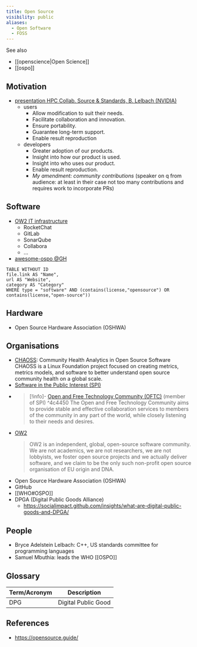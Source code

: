 ```yaml
---
title: Open Source
visibility: public
aliases:
  - Open Software
  - FOSS
---
```


See also

- [[openscience|Open Science]]
- [[ospo]]


## Motivation

- [presentation HPC Collab. Source & Standards, B. Lelbach (NVIDIA)](https://indico.cern.ch/event/1327562/contributions/5614154/attachments/2760998/4808099/hpc_collaborative_source_and_standards_at_nvidia__r0.pdf)
    - users
        - Allow modification to suit their needs.
        - Facilitate collaboration and innovation.
        - Ensure portability.
        - Guarantee long-term support.
        - Enable result reproduction
    - developers
        - Greater adoption of our products.
        - Insight into how our product is used.
        - Insight into who uses our product.
        - Enable result reproduction.
        - *My amendment: community contributions* (speaker on q from audience: at least in their case not too many contributions and requires work to incorporate PRs)


## Software

- [OW2 IT infrastructure](https://www.ow2.org/view/IT_Infrastructure/)
    - RocketChat
    - GitLab
    - SonarQube
    - Collabora
    - ...
- [awesome-ospo @GH](https://github.com/todogroup/awesome-ospo)

```dataview
TABLE WITHOUT ID
file.link AS "Name",
url AS "Website",
category AS "Category"
WHERE type = "software" AND (contains(license,"opensource") OR contains(license,"open-source"))
```
<!-- GROUP BY category -->


## Hardware

- Open Source Hardware Association (OSHWA)


## Organisations

- [CHAOSS](https://chaoss.community/): Community Health Analytics in Open Source Software
  CHAOSS is a Linux Foundation project focused on creating metrics, metrics models, and software to better understand open source community health on a global scale.
- [Software in the Public Interest (SPI)](https://www.spi-inc.org/)
- > [!info]- [Open and Free Technology Community (OFTC)](https://www.oftc.net/) (member of SPI) ^4c4450
  > The Open and Free Technology Community aims to provide stable and effective collaboration services to members of the community in any part of the world, while closely listening to their needs and desires.
- [OW2](https://www.ow2.org)
  > OW2 is an independent, global, open-source software community. We are not academics, we are not researchers, we are not lobbyists, we foster open source projects and we actually deliver software, and we claim to be the only such non-profit open source organisation of EU origin and DNA.
- Open Source Hardware Association (OSHWA)
- GitHub
- [[WHO#OSPO]]
- DPGA (Digital Public Goods Alliance)
    - https://socialimpact.github.com/insights/what-are-digital-public-goods-and-DPGA/


## People

- Bryce Adelstein Lelbach: C++, US standards committee for programming languages
- Samuel Mbuthia: leads the WHO [[OSPO]]


## Glossary

Term/Acronym | Description
-|-
DPG | Digital Public Good


## References

- https://opensource.guide/
